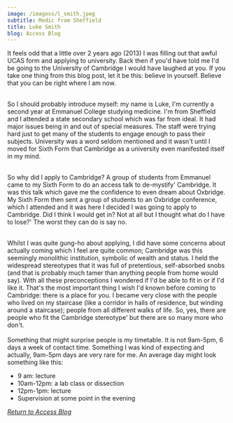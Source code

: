 ```yaml
---
image: /imagess/l_smith.jpeg
subtitle: Medic from Sheffield
title: Luke Smith
blog: Access Blog
---
```


It feels odd that a little over 2 years ago (2013) I was filling out that awful UCAS form and applying to university. Back then if you'd have told me I'd be going to the University of Cambridge I would have laughed at you. If you take one thing from this blog post, let it be this: believe in yourself. Believe that you can be right where I am now.<br/><br/>

So I should probably introduce myself: my name is Luke, I'm currently a second year at Emmanuel College studying medicine. I'm from Sheffield and I attended a state secondary school which was far from ideal. It had major issues being in and out of special measures. The staff were trying hard just to get many of the students to engage enough to pass their subjects. University was a word seldom mentioned and it wasn't until I moved for Sixth Form that Cambridge as a university even manifested itself in my mind.<br/><br/>

So why did I apply to Cambridge? A group of students from Emmanuel came to my Sixth Form to do an access talk to de-mystify' Cambridge. It was this talk which gave me the confidence to even dream about Oxbridge. My Sixth Form then sent a group of students to an Oxbridge conference, which I attended and it was here I decided I was going to apply to Cambridge. Did I think I would get in? Not at all but I thought what do I have to lose?' The worst they can do is say no.<br/><br/>

Whilst I was quite gung-ho about applying, I did have some concerns about actually coming which I feel are quite common; Cambridge was this seemingly monolithic institution, symbolic of wealth and status. I held the widespread stereotypes that it was full of pretentious, self-absorbed snobs (and that is probably much tamer than anything people from home would say). With all these preconceptions I wondered if I'd be able to fit in or if I'd like it. That's the most important thing I wish I'd known before coming to Cambridge: there is a place for you. I became very close with the people who lived on my staircase (like a corridor in halls of residence, but winding around a staircase); people from all different walks of life. So, yes, there are people who fit the Cambridge stereotype' but there are so many more who don't.<br/><br/>
Something that might surprise people is my timetable. It is not 9am-5pm, 6 days a week of contact time. Something I was kind of expecting and actually, 9am-5pm days are very rare for me. An average day might look something like this:<br/>


- 9 am: lecture
- 10am-12pm: a lab class or dissection
- 12pm-1pm: lecture
- Supervision at some point in the evening

*[Return to Access Blog](javascript:javascript:history.go(-1))*